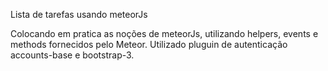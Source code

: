 Lista de tarefas usando meteorJs

Colocando em pratica as noções de meteorJs, utilizando helpers, events e methods fornecidos pelo Meteor.
Utilizado pluguin de autenticação accounts-base e bootstrap-3.
